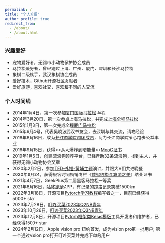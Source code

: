 ```yaml
---
permalink: /
title: "个人介绍"
author_profile: true
redirect_from: 
  - /about/
  - /about.html
---
```


### 兴趣爱好

- 宠物爱好者，无锡市小动物保护协会成员
- 马拉松爱好者，曾经跑过上海、广州、厦门、深圳和长沙马拉松
- 象棋二级棋手，武汉象棋协会成员
- 爱好技术，Github开源社区贡献者
- 爱好旅游，喜欢社交，喜欢和不同的人交流

### 个人时间线

- 2014年1月4日，第一次参加[厦门国际马拉松](https://zhangyumvp.cn/images/xiamen_mls.jpg) 半程
- 2014年3月20日，第一次参加上海马拉松，并完成[上海全程马拉松](https://zhangyumvp.cn/images/shanghai_mls.jpg)
- 2015年1月3日，第一次完成全程[厦门马拉松](https://zhangyumvp.cn/images/mls.jpg)
- 2015年6月4号，代表吴晓波武汉书友会，去深圳与其交流，请教经验
- 2016年6月16日，成为[长江商学院跑团成员](https://zhangyumvp.cn/images/changjiang.jpg)，助力长江商学院爱心跑步公益事业
- 2016年9月15日，获得<<从大爆炸到暗能量>>[MooC证书](https://zhangyumvp.cn/images/mooc.jpg)
- 2019年1月6日，创建流浪狗领养平台，已经帮助32条流浪狗，找到主人，并获得无锡小动物协会奖章
- 2020年2月2日，参加[TED-外推-黄埔主题](https://zhangyumvp.cn/images/ted.jpg)演讲，并跟大V们共进晚餐
- 2020年9月24，获得极客时间畅销专栏《[数据结构与算法之美](https://zhangyumvp.cn/images/shuju_1.jpg)》结业证书
- 2021年4月7日，GeekPlus第二届黑客马拉松一等奖
- 2021年8月16日，[咕咚跑步](https://zhangyumvp.cn/images/gudong.jpg)APP，有记录的跑路记录突破1500km
- 2022年3月18日，开源项目[Pytorch学习教程](https://github.com/zhangyu345293721)编写者之一，目前已经获得5000+ star
- 2023年7月28日，[叮咚买菜2023年Q2NB青年](https://zhangyumvp.cn/images/didong_e_1.jpg)
- 2023年10月26日，[叮咚买菜2023年Q3NB青年](https://zhangyumvp.cn/images/didong_e_3.jpg)
- 2023年12月8日，开源项目[Pytorh框架类Keras模版](https://github.com/zhangyu345293721)工具开发者和维护者，已经获得1500+ star
- 2024年2月12日，Apple vision pro 纽约首发，成为vision pro第一批用户; 第一个通过vision pro打开叮咚买菜并完成下单的用户
  
